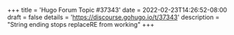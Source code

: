 +++
title = 'Hugo Forum Topic #37343'
date = 2022-02-23T14:26:52-08:00
draft = false
details = 'https://discourse.gohugo.io/t/37343'
description = "String ending stops replaceRE from working"
+++
